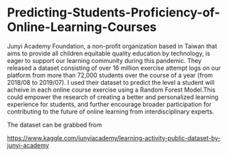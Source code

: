 # Predicting-Students-Proficiency-of-Online-Learning-Courses
Junyi Academy Foundation, a non-profit organization based in Taiwan that aims to provide all children equitable quality education by technology, is eager to support our learning community during this pandemic. They released a dataset consisting of over 16 million exercise attempt logs on our platform from more than 72,000 students over the course of a year (from 2018/08 to 2019/07). I used their dataset to predict the level a student will acheive in each online course exercise using a Random Forest Model.This could empower the research of creating a better and personalized learning experience for students, and further encourage broader participation for contributing to the future of online learning from interdisciplinary experts.



The dataset can be grabbed from 


https://www.kaggle.com/junyiacademy/learning-activity-public-dataset-by-junyi-academy
